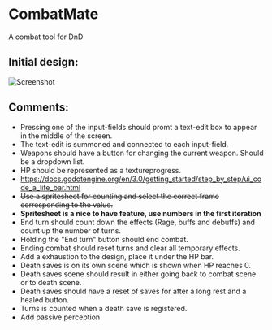 # CombatMate
A combat tool for DnD

## Initial design:

![Screenshot](https://user-images.githubusercontent.com/19270689/52703285-4e722900-2f7e-11e9-8fc5-30e18cd2f50e.png)


## Comments:
- Pressing one of the input-fields should promt a text-edit box to appear in the middle of the screen.
- The text-edit is summoned and connected to each input-field.
- Weapons should have a button for changing the current weapon. Should be a dropdown list.
- HP should be represented as a textureprogress.
- https://docs.godotengine.org/en/3.0/getting_started/step_by_step/ui_code_a_life_bar.html
- ~~Use a spritesheet for counting and select the correct frame corresponding to the value.~~
- **Spritesheet is a nice to have feature, use numbers in the first iteration**
- End turn should count down the effects (Rage, buffs and debuffs) and count up the number of turns.
- Holding the "End turn" button should end combat.
- Ending combat should reset turns and clear all temporary effects.
- Add a exhaustion to the design, place it under the HP bar.
- Death saves is on its own scene which is shown when HP reaches 0.
- Death saves scene should result in either going back to combat scene or to death scene.
- Death saves should have a reset of saves for after a long rest and a healed button.
- Turns is counted when a death save is registered.
- Add passive perception
